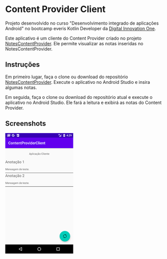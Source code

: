 # Content Provider Client
Projeto desenvolvido no curso "Desenvolvimento integrado de aplicações Android" no bootcamp everis Kotlin Developer da [Digital Innovation One](https://digitalinnovation.one).

Este aplicativo é um cliente do Content Provider criado no projeto [NotesContentProvider](https://github.com/madsoncoelho/NotesContentProvider). Ele permite visualizar as notas inseridas no NotesContentProvider.

## Instruções

Em primeiro lugar, faça o clone ou download do repositório [NotesContentProvider](https://github.com/madsoncoelho/NotesContentProvider). Execute o aplicativo no Android Studio e insira algumas notas.

Em seguida, faça o clone ou download do repositório atual e execute o aplicativo no Android Studio. Ele fará a leitura e exibirá as notas do Content Provider.

## Screenshots
![Notes List](screenshots/NotesList.png)